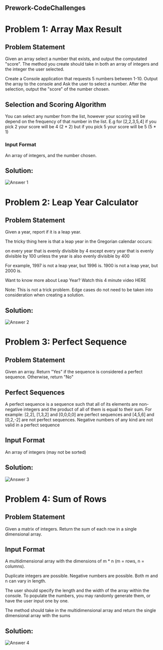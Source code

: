 ## Prework-CodeChallenges

# Problem 1: Array Max Result

## Problem Statement
Given an array select a number that exists, and output the computated "score". The method you create should take in both an array of integers and the integer the user selected.

Create a Console application that requests 5 numbers between 1-10. Output the array to the console and Ask the user to select a number. After the selection, output the "score" of the number chosen.

## Selection and Scoring Algorithm
You can select any number from the list, however your scoring will be depend on the frequency of that number in the list. E.g for [2,2,3,5,4] if you pick 2 your score will be 4 (2 * 2) but if you pick 5 your score will be 5 (5 * 1)

### Input Format
An array of integers, and the number chosen.

## Solution:

![Answer 1](https://github.com/Roketsu86/Prework-CodeChallenges/blob/master/prework-1.jpg)

# Problem 2: Leap Year Calculator

## Problem Statement
Given a year, report if it is a leap year.

The tricky thing here is that a leap year in the Gregorian calendar occurs:

on every year that is evenly divisible by 4
  except every year that is evenly divisible by 100
    unless the year is also evenly divisible by 400

For example, 1997 is not a leap year, but 1996 is. 1900 is not a leap year, but 2000 is.

Want to know more about Leap Year? Watch this 4 minute video HERE

Note: This is not a trick problem. Edge cases do not need to be taken into consideration when creating a solution.

## Solution:

![Answer 2](https://github.com/Roketsu86/Prework-CodeChallenges/blob/master/prework-2.jpg)

# Problem 3: Perfect Sequence

## Problem Statement
Given an array. Return "Yes" if the sequence is considered a perfect sequence. Otherwise, return "No"

## Perfect Sequences
A perfect sequence is a sequence such that all of its elements are non-negative integers and the product of all of them is equal to their sum. For example: [2,2], [1,3,2] and [0,0,0,0] are perfect sequences and [4,5,6] and [0,2,-2] are not perfect sequences. Negative numbers of any kind are not valid in a perfect sequence

## Input Format
An array of integers (may not be sorted)

## Solution:

![Answer 3](https://github.com/Roketsu86/Prework-CodeChallenges/blob/master/prework-3.jpg)

# Problem 4: Sum of Rows

## Problem Statement
Given a matrix of integers. Return the sum of each row in a single dimensional array.

## Input Format
A multidimensional array with the dimensions of m * n (m = rows, n = columns).

Duplicate integers are possible.  Negative numbers are possible.  Both m and n can vary in length.

The user should specify the length and the width of the array within the console. To populate the numbers, you may randomly generate them, or have the user input one by one.

The method should take in the multidimensional array and return the single dimensional array with the sums

## Solution:

![Answer 4](https://github.com/Roketsu86/Prework-CodeChallenges/blob/master/prework-4.jpg)
